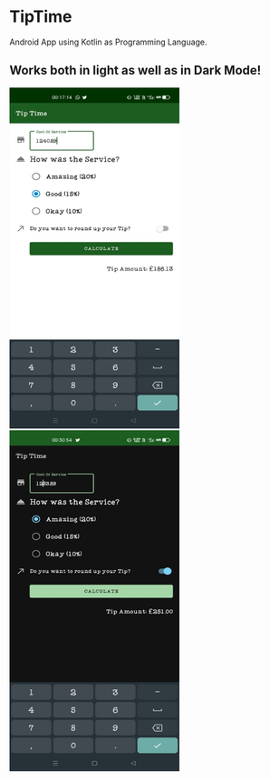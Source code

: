 # TipTime
 Android App using Kotlin as Programming Language.
 
 ## Works both in light as well as in Dark Mode!
 
 
<img src="images/image2.jpeg" width="300" height="600" >
<img src="images/image.jpeg" width="300" height="600" >
